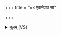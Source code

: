 +++
title = "०४ एवानेवाव सा"

+++
<details><summary>मूलम् (VS)</summary>

ए॒वाने॒वाव॒ साग॑रत् ॥
</details>